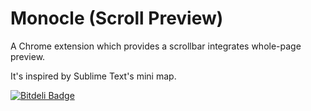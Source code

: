 Monocle (Scroll Preview)
=======

A Chrome extension which provides a scrollbar integrates whole-page preview.

It's inspired by Sublime Text's mini map.


[![Bitdeli Badge](https://d2weczhvl823v0.cloudfront.net/chintown/monocle/trend.png)](https://bitdeli.com/free "Bitdeli Badge")

